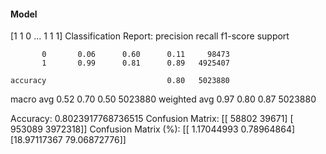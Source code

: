 #### Model
[1 1 0 ... 1 1 1]
Classification Report:
              precision    recall  f1-score   support

           0       0.06      0.60      0.11     98473
           1       0.99      0.81      0.89   4925407

    accuracy                           0.80   5023880
   macro avg       0.52      0.70      0.50   5023880
weighted avg       0.97      0.80      0.87   5023880

Accuracy: 0.8023917768736515
Confusion Matrix:
[[  58802   39671]
 [ 953089 3972318]]
Confusion Matrix (%):
[[ 1.17044993  0.78964864]
 [18.97117367 79.06872776]]
